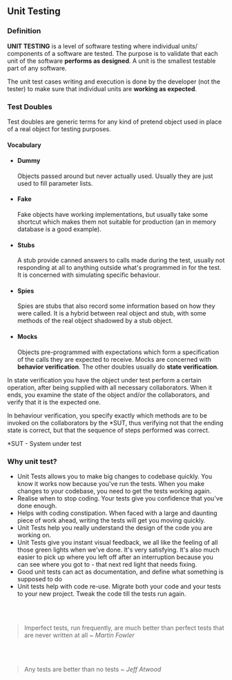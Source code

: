 ## Unit Testing

### Definition
**UNIT TESTING** is a level of software testing where individual units/ components of a software are tested. The purpose is to validate that each unit of the software **performs as designed**. A unit is the smallest testable part of any software.

The unit test cases writing and execution is done by the developer (not the tester) to make sure that individual units are **working as expected**.


### Test Doubles
Test doubles are generic terms for any kind of pretend object used in place of a real object for testing purposes.

#### Vocabulary
- #### Dummy 
  Objects passed around but never actually used. Usually they are just used to fill parameter lists.

- #### Fake
  Fake objects have working implementations, but usually take some shortcut which makes them not suitable for production (an in memory database is a good example).

- #### Stubs
  A stub provide canned answers to calls made during the test, usually not responding at all to anything outside what's programmed in for the test. It is concerned with simulating specific behaviour.

- #### Spies
  Spies are stubs that also record some information based on how they were called. It is a hybrid between real object and stub, with some methods of the real object shadowed by a stub object.

- #### Mocks
  Objects pre-programmed with expectations which form a specification of the calls they are expected to receive. Mocks are concerned with **behavior verification**. The other doubles usually do **state verification**.
  
In state verification you have the object under test perform a certain operation, after being supplied with all necessary collaborators. When it ends, you examine the state of the object and/or the collaborators, and verify that it is the expected one.

In behaviour verification, you specify exactly which methods are to be invoked on the collaborators by the *SUT, thus verifying not that the ending state is correct, but that the sequence of steps performed was correct.

*SUT - System under test

### Why unit test?
* Unit Tests allows you to make big changes to codebase quickly. You know it works now because you've run the tests. When you make changes to your codebase, you need to get the tests working again.
* Realise when to stop coding. Your tests give you confidence that you've done enough.
* Helps with coding constipation. When faced with a large and daunting piece of work ahead, writing the tests will get you moving quickly.
* Unit Tests help you really understand the design of the code you are working on.
* Unit Tests give you instant visual feedback, we all like the feeling of all those green lights when we've done. It's very satisfying. It's also much easier to pick up where you left off after an interruption because you can see where you got to - that next red light that needs fixing.
* Good unit tests can act as documentation, and define what something is supposed to do
* Unit tests help with code re-use. Migrate both your code and your tests to your new project. Tweak the code till the tests run again.

<br>
<br>

> Imperfect tests, run frequently, are much better than perfect tests that are never written at all
~ *Martin Fowler*

<br>
<br>

> Any tests are better than no tests
~ *Jeff Atwood*